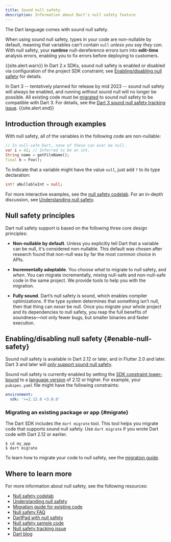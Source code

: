 ```yaml
---
title: Sound null safety
description: Information about Dart's null safety feature
---
```


The Dart language comes with sound null safety.

When using sound null safety,
types in your code are non-nullable by default, meaning that
variables can’t contain `null` _unless you say they can._
With null safety, your **runtime** null-dereference errors
turn into **edit-time** analysis errors, enabling you to fix
errors before deploying to customers.

{{site.alert.warn}}
In Dart 2.x SDKs, sound null safety is enabled or disabled
via configuration of the project SDK constraint;
see [Enabling/disabling null safety](#enable-null-safety) for details.

In Dart 3 -- tentatively planned for release by mid 2023 --
sound null safety will always be enabled,
and running _without_ sound null will no longer be possible.
All existing code must be [migrated](#migrate) to sound null safety
to be compatible with Dart 3.
For details, see the [Dart 3 sound null safety tracking issue][].
{{site.alert.end}}

[Dart 3 sound null safety tracking issue]: https://github.com/dart-lang/sdk/issues/49530

## Introduction through examples

With null safety,
all of the variables in the following code are non-nullable:

```dart
// In null-safe Dart, none of these can ever be null.
var i = 42; // Inferred to be an int.
String name = getFileName();
final b = Foo();
```

<a id="creating-variables"></a>
To indicate that a variable might have the value `null`,
just add `?` to its type declaration:

```dart
int? aNullableInt = null;
```

For more interactive examples,
see the [null safety codelab][Null safety codelab].
For an in-depth discussion, see
[Understanding null safety](/null-safety/understanding-null-safety).


## Null safety principles

Dart null safety support is based on the following three core design principles:

* **Non-nullable by default**. Unless you explicitly tell Dart that a variable
   can be null, it's considered non-nullable. This default was chosen
   after research found that non-null was by far the most common choice in APIs.

* **Incrementally adoptable**. You choose _what_ to migrate to null safety, and _when_.
  You can migrate incrementally, mixing null-safe and
  non-null-safe code in the same project. We provide tools to help you
  with the migration.

* **Fully sound**. Dart’s null safety is sound, which enables compiler optimizations.
  If the type system determines that something isn’t null, then that thing can _never_ be
  null. Once you migrate your whole project
  and its dependencies to null safety, 
  you reap the full benefits of soundness—not only 
  fewer bugs, but smaller binaries and faster execution.


## Enabling/disabling null safety {#enable-null-safety}

Sound null safety is available in Dart 2.12 or later,
and in Flutter 2.0 and later. Dart 3 and later will
[_only_ support sound null safety][Dart 3 sound null safety tracking issue].

Sound null safety is currently enabled by setting the
[SDK constraint lower-bound](/tools/pub/pubspec#sdk-constraints)
to a [language version][] of 2.12 or higher.
For example, your `pubspec.yaml` file might have the following constraints:

```yaml
environment:
  sdk: '>=2.12.0 <3.0.0'
```

[language version]: /guides/language/evolution#language-versioning

### Migrating an existing package or app {#migrate}

The Dart SDK includes the `dart migrate` tool.
This tool helps you migrate code that supports sound null safety. 
Use `dart migrate` if you wrote Dart code with Dart 2.12 or earlier.

```terminal
$ cd my_app
$ dart migrate
```

To learn how to migrate your code to null safety,
see the [migration guide][].


## Where to learn more

For more information about null safety, see the following resources:

* [Null safety codelab][]
* [Understanding null safety][]
* [Migration guide for existing code][migration guide]
* [Null safety FAQ][]
* [DartPad with null safety]({{site.dartpad}})
* [Null safety sample code][calculate_lix]
* [Null safety tracking issue][110]
* [Dart blog][]

[110]: https://github.com/dart-lang/language/issues/110
[calculate_lix]: https://github.com/dart-lang/samples/tree/master/null_safety/calculate_lix
[`dart create`]: /tools/dart-create
[Dart blog]: https://medium.com/dartlang
[migration guide]: /null-safety/migration-guide
[Null safety FAQ]: /null-safety/faq
[Null safety codelab]: /codelabs/null-safety
[Understanding null safety]: /null-safety/understanding-null-safety

